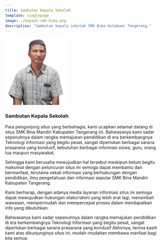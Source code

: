 ```yaml
---
title: Sambutan Kepala Sekolah
template: singlepage
image: ./kepsek-smk-bima.png
description: "Sambutan kepala sekolah SMK Bima Kutabumi Tangerang."
---
```

![The Principal](./kepsek-smk-bima.png)

### Sambutan Kepala Sekolah

Para pengunjung situs yang berbahagia, kami ucapkan selamat datang di situs SMK Bina Mandiri Kabupaten Tangerang ini. Bahwasanya kami sadar sepenuhnya dalam rangka memajukan pendidikan di era berkembangnya Teknologi Informasi yang begitu pesat, sangat diperlukan berbagai sarana prasarana yang kondusif, kebutuhan berbagai informasi siswa, guru, orang tua maupun masyarakat. 

Sehingga kami berusaha mewujudkan hal tersebut meskipun belum begitu maksimal dengan peluncuran situs ini semoga dapat membantu dan bermanfaat, terutama sekali informasi yang berhubungan dengan pendidikan, ilmu pengetahuan dan informasi seputar SMK Bina Mandiri Kabupaten Tangerang.   

Kami berharap, dengan adanya media layanan informasi situs ini semoga dapat mewujudkan hubungan silaturrahmi yang lebih erat lagi, menambah wawasan, mempermudah dan mempercepat proses dalam mendapatkan info yang dibutuhkan.   

Bahwasanya kami sadar sepenuhnya dalam rangka memajukan pendidikan di era berkembangnya Teknologi Informasi yang begitu pesat, sangat diperlukan berbagai sarana prasarana yang kondusif   Akhirnya, terima kasih kami atas dikunjunginya situs ini, mudah-mudahan membawa manfaat bagi kita semua.  